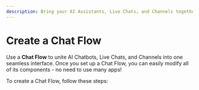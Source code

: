 ```yaml
---
description: Bring your AI Assistants, Live Chats, and Channels together in one system
---
```


# Create a Chat Flow

Use a **Chat Flow** to unite AI Chatbots, Live Chats, and Channels into one seamless interface. Once you set up a Chat Flow, you can easily modify all of its components - no need to use many apps!&#x20;

To create a Chat Flow, follow these steps:&#x20;
